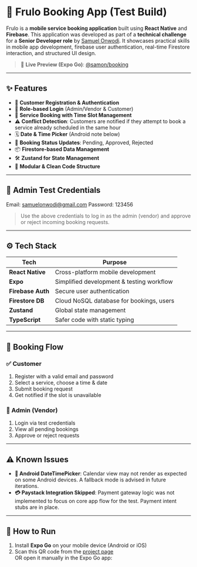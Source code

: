 # 📱 Frulo Booking App (Test Build)

Frulo is a **mobile service booking application** built using **React Native** and **Firebase**. This application was developed as part of a **technical challenge** for a **Senior Developer role** by [Samuel Onwodi](https://github.com/Onwodis). It showcases practical skills in mobile app development, firebase user authentication, real-time Firestore interaction, and structured UI design.

> 🚀 **Live Preview (Expo Go)**: [@samon/booking](https://expo.dev/@samon/booking_app)

---

## ✨ Features

- 🔐 **Customer Registration & Authentication**
- 👥 **Role-based Login** (Admin/Vendor & Customer)
- 📆 **Service Booking with Time Slot Management**
- ⚠️ **Conflict Detection**: Customers are notified if they attempt to book a service already scheduled in the same hour
- 🗓️ **Date & Time Picker** (Android note below)
- 💬 **Booking Status Updates**: Pending, Approved, Rejected
- 📦 **Firestore-based Data Management**
- 🛠️ **Zustand for State Management**
- 📂 **Modular & Clean Code Structure**

---

## 📌 Admin Test Credentials

Email: samuelonwodi@gmail.com
Password: 123456


> Use the above credentials to log in as the admin (vendor) and approve or reject incoming booking requests.

---

## ⚙️ Tech Stack

| Tech           | Purpose                                    |
|----------------|--------------------------------------------|
| **React Native**   | Cross-platform mobile development          |
| **Expo**           | Simplified development & testing workflow |
| **Firebase Auth**  | Secure user authentication                |
| **Firestore DB**   | Cloud NoSQL database for bookings, users  |
| **Zustand**        | Global state management                   |
| **TypeScript**     | Safer code with static typing             |

---

## 🔄 Booking Flow

### ✅ Customer
1. Register with a valid email and password
2. Select a service, choose a time & date
3. Submit booking request
4. Get notified if the slot is unavailable

### 🔧 Admin (Vendor)
1. Login via test credentials
2. View all pending bookings
3. Approve or reject requests

---

## ⚠️ Known Issues

- **📅 Android DateTimePicker**: Calendar view may not render as expected on some Android devices. A fallback mode is advised in future iterations.
- **💳 Paystack Integration Skipped**: Payment gateway logic was not implemented to focus on core app flow for the test. Payment intent stubs are in place.

---

## 📲 How to Run

1. Install **Expo Go** on your mobile device (Android or iOS)
2. Scan this QR code from the [project page](https://expo.dev/@samon/booking)  
   OR open it manually in the Expo Go app:
